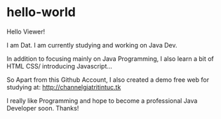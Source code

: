 # hello-world

Hello Viewer!

I am Dat. I am currently studying and working on Java Dev.

In addition to focusing mainly on Java Programming, I also learn a bit of HTML CSS/ introducing Javascript...

So Apart from this Github Account, I also created a demo free web for studying at: http://channelgiatritintuc.tk

I really like Programming and hope to become a professional Java Developer soon.
Thanks!
